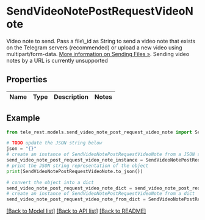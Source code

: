 # SendVideoNotePostRequestVideoNote

Video note to send. Pass a file\\_id as String to send a video note that exists on the Telegram servers (recommended) or upload a new video using multipart/form-data. [More information on Sending Files »](https://core.telegram.org/bots/api/#sending-files). Sending video notes by a URL is currently unsupported

## Properties

Name | Type | Description | Notes
------------ | ------------- | ------------- | -------------

## Example

```python
from tele_rest.models.send_video_note_post_request_video_note import SendVideoNotePostRequestVideoNote

# TODO update the JSON string below
json = "{}"
# create an instance of SendVideoNotePostRequestVideoNote from a JSON string
send_video_note_post_request_video_note_instance = SendVideoNotePostRequestVideoNote.from_json(json)
# print the JSON string representation of the object
print(SendVideoNotePostRequestVideoNote.to_json())

# convert the object into a dict
send_video_note_post_request_video_note_dict = send_video_note_post_request_video_note_instance.to_dict()
# create an instance of SendVideoNotePostRequestVideoNote from a dict
send_video_note_post_request_video_note_from_dict = SendVideoNotePostRequestVideoNote.from_dict(send_video_note_post_request_video_note_dict)
```
[[Back to Model list]](../README.md#documentation-for-models) [[Back to API list]](../README.md#documentation-for-api-endpoints) [[Back to README]](../README.md)


